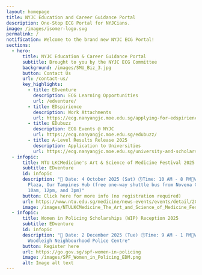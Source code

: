 ```yaml
---
layout: homepage
title: NYJC Education and Career Guidance Portal
description: One-Stop ECG Portal for NYJCians.
image: /images/isomer-logo.svg
permalink: /
notification: Welcome to the brand new NYJC ECG Portal!
sections:
  - hero:
      title: NYJC Education & Career Guidance Portal
      subtitle: Brought to you by the NYJC ECG Committee
      background: /images/SMU_Biz_3.jpg
      button: Contact Us
      url: /contact-us/
      key_highlights:
        - title: EDventure
          description: ECG Learning Opportunities
          url: /edventure/
        - title: EDspirience
          description: Work Attachments
          url: https://ecg.nanyangjc.moe.edu.sg/applying-for-edspirience/
        - title: EDubuzz
          description: ECG Events @ NYJC
          url: https://ecg.nanyangjc.moe.edu.sg/edubuzz/
        - title: A-Level Results Release 2025
          description: Application to Universities
          url: https://ecg.nanyangjc.moe.edu.sg/university-and-scholarship-application/
  - infopic:
      title: NTU LKCMedicine's Art & Science of Medicine Festival 2025
      subtitle: EDventure
      id: infopic
      description: "📅 Date: 4 October 2025 (Sat) 🕒Time: 10 AM - 8 PM📍Venue: Central
        Plaza, Our Tampines Hub (free one-way shuttle bus from Novena Campus at
        10am, 12pm, and 3pm)"
      button: Click here for more info (no registration required)
      url: https://www.ntu.edu.sg/medicine/news-events/events/detail/2025/10/04/default-calendar/the-art
      image: /images/NTULKCMedicine_The_Art_and_Science_of_Medicine_Festival_2025.jpg
  - infopic:
      title: Women in Policing Scholarships (WIP) Reception 2025
      subtitle: EDventure
      id: infopic
      description: "📅 Date: 2 December 2025 (Tue) 🕒Time: 9 AM - 1 PM📍Venue:
        Woodleigh Neighbourhood Police Centre"
      button: Register here
      url: https://go.gov.sg/spf-women-in-policing
      image: /images/SPF_Women_in_Policing_EDM.png
      alt: Image alt text
---
```

